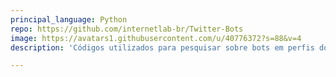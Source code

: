 ```yaml
---
principal_language: Python
repo: https://github.com/internetlab-br/Twitter-Bots
image: https://avatars1.githubusercontent.com/u/40776372?s=88&v=4
description: 'Códigos utilizados para pesquisar sobre bots em perfis do Twitter '

---
```

